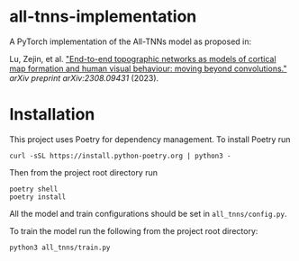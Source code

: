# all-tnns-implementation

A PyTorch implementation of the All-TNNs model as proposed in:

Lu, Zejin, et al. ["End-to-end topographic networks as models of cortical map formation and human visual behaviour: moving beyond convolutions."](https://arxiv.org/pdf/2308.09431.pdf) *arXiv preprint arXiv:2308.09431* (2023).

# Installation

This project uses Poetry for dependency management. To install Poetry run

```
curl -sSL https://install.python-poetry.org | python3 -
```

Then from the project root directory run

```
poetry shell
poetry install
```

All the model and train configurations should be set in `all_tnns/config.py`. 

To train the model run the following from the project root directory:

```
python3 all_tnns/train.py
```
